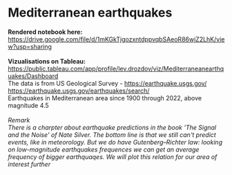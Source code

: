 # Mediterranean earthquakes
<b>Rendered notebook here:</b><br>
https://drive.google.com/file/d/1mKGkTjgozxntdppvqbSAeoR86wjZ2LhK/view?usp=sharing
<br><br>
<b>Vizualisations on Tableau:</b><br>
https://public.tableau.com/app/profile/lev.drozdov/viz/Mediterraneanearthquakes/Dashboard
<br>
The data is from US Geological Survey - https://earthquake.usgs.gov/
https://earthquake.usgs.gov/earthquakes/search/
<br>
Earthquakes in Mediterranean area since 1900 through 2022, above magnitude 4.5
<br><br>
<i>Remark<br>
There is a charpter about earthquake predictions in the book 'The Signal and the Noise' of Nate Silver. The bottom line is that we still can't predict events, like in meteorology. But we do have Gutenberg–Richter law:
looking on low-magnitude earthquakes frequences we can get an average frequency of bigger earthquaqes.
We will plot this relation for our area of interest further
</i>
<br>
